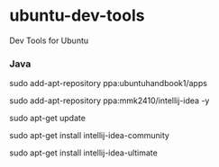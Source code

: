 # ubuntu-dev-tools
Dev Tools for Ubuntu

### Java

sudo add-apt-repository ppa:ubuntuhandbook1/apps

sudo add-apt-repository ppa:mmk2410/intellij-idea -y

sudo apt-get update

sudo apt-get install intellij-idea-community 

sudo apt-get install intellij-idea-ultimate
